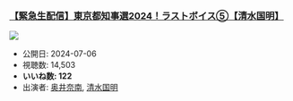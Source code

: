 ### [【緊急生配信】東京都知事選2024！ラストボイス⑤【清水国明】](https://www.youtube.com/watch?v=mrT6JTGsKkk)
[![](https://img.youtube.com/vi/mrT6JTGsKkk/sddefault.jpg)](https://www.youtube.com/watch?v=mrT6JTGsKkk)
-   公開日: 2024-07-06
-   視聴数: 14,503
-   **いいね数: 122**
-   出演者: [奥井奈南](/rehacq_fan/people/奥井奈南 "wikilink"), [清水国明](/rehacq_fan/people/清水国明 "wikilink")
